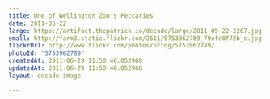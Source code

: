```yaml
---
title: One of Wellington Zoo's Peccaries
date: 2011-05-22
large: https://artifact.thepatrick.io/decade/large/2011-05-22-2267.jpg
small: http://farm3.static.flickr.com/2611/5753962789_79efd0f72b_s.jpg
flickrUrl: http://www.flickr.com/photos/pftqg/5753962789/
photoId: "5753962789"
createdAt: 2011-06-29 11:50:46.052968
updatedAt: 2011-06-29 11:50:46.052968
layout: decade-image

---
```


